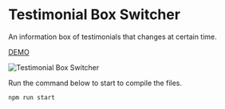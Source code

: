 # Testimonial Box Switcher

An information box of testimonials that changes at certain time.

[DEMO](https://gracious-visvesvaraya-e4d53c.netlify.app/)

![Testimonial Box Switcher](https://res.cloudinary.com/coffmanjrp-dev/image/upload/v1643402309/coffmanjrp.io/testimonial_box_switcher_df1868e6d5.png)

Run the command below to start to compile the files.

```
npm run start
```
